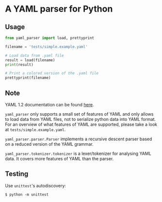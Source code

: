 # A YAML parser for Python

## Usage

```python
from yaml_parser import load, prettyprint

filename = 'tests/simple.example.yaml'

# Load data from .yaml file
result = load(filename)
print(result)

# Print a colored version of the .yaml file
prettyprint(filename)
```

## Note

YAML 1.2 documentation can be found [here](http://yaml.org/spec/1.2/spec.html).

`yaml_parser` only supports a small set of features of YAML and only allows to load data from YAML files,
not to serialize python data into YAML format. For an overview of what features of YAML are supported, please take a
look at `tests/simple.example.yaml`.

`yaml_parser.parser.Parser` implements a recursive descent parser based on a reduced version of the YAML grammar.

`yaml_parser.tokenizer.tokenizer` is a lexer/tokenizer for analysing YAML data. It covers more features of YAML than the parser.

## Testing

Use `unittest`'s autodiscovery:

```
$ python -m unittest
```